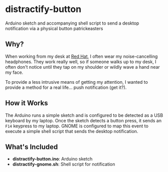 # distractify-button
Arduino sketch and accompanying shell script to send a desktop notification via
a physical button patrickeasters

## Why?
When working from my desk at [Red Hat](https://www.redhat.com/), I often wear my noise-cancelling headphones. They work really well, so if someone walks up to my desk, I often don't notice until they tap on my shoulder or wildly wave a hand near my face.

To provide a less intrusive means of getting my attention, I wanted to provide a method for a real life... push notification (get it?).

## How it Works
The Arduino runs a simple sketch and is configured to be detected as a USB keyboard by my laptop. Once the sketch detects a button press, it sends an `F14` keypress to my laptop. GNOME is configured to map this event to execute a simple shell script that sends the desktop notification.

## What's Included
* **distractify-button.ino**: Arduino sketch
* **distractify-gnome.sh**: Shell script for notification
